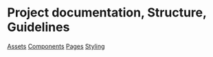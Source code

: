 # Project documentation, Structure, Guidelines

[Assets](./Assets)
[Components](./Components)
[Pages](./Pages)
[Styling](./Styling)

